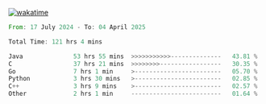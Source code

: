 [![wakatime](https://wakatime.com/badge/user/5970ac98-85fb-4bfd-a7d8-142e7d5bd274.svg)](https://wakatime.com/@5970ac98-85fb-4bfd-a7d8-142e7d5bd274)

<!--START_SECTION:waka-->

```rust
From: 17 July 2024 - To: 04 April 2025

Total Time: 121 hrs 4 mins

Java              53 hrs 55 mins  >>>>>>>>>>>--------------   43.81 %
C                 37 hrs 21 mins  >>>>>>>>-----------------   30.35 %
Go                7 hrs 1 min     >------------------------   05.70 %
Python            3 hrs 30 mins   >------------------------   02.85 %
C++               3 hrs 9 mins    >------------------------   02.57 %
Other             2 hrs 1 min     -------------------------   01.64 %
```

<!--END_SECTION:waka-->
